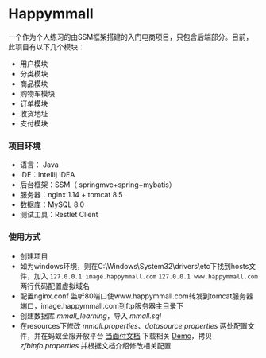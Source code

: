 # Happymmall

一个作为个人练习的由SSM框架搭建的入门电商项目，只包含后端部分。目前，此项目有以下几个模块：
* 用户模块
* 分类模块
* 商品模块
* 购物车模块
* 订单模块
* 收货地址
* 支付模块

### 项目环境
* 语言： Java
* IDE：Intellij IDEA
* 后台框架：SSM（ springmvc+spring+mybatis）
* 服务器：nginx 1.14 + tomcat 8.5
* 数据库：MySQL 8.0
* 测试工具：Restlet Client

### 使用方式
* 创建项目
* 如为windows环境，则在C:\Windows\System32\drivers\etc下找到hosts文件，加入 `127.0.0.1 image.happymmall.com` `127.0.0.1 www.happymmall.com`两行代码配置虚拟域名
* 配置nginx.conf 监听80端口使www.happymmall.com转发到tomcat服务器端口，image.happymmall.com到ftp服务器主目录下
* 创建数据库 *mmall_learning*，导入 *mmall.sql*
* 在resources下修改 *mmall.properties*、*datasource.properties* 两处配置文件，并在蚂蚁金服开放平台 [当面付文档](https://docs.open.alipay.com/194/) 下载相关 [Demo](https://docs.open.alipay.com/194/105201/)，拷贝 *zfbinfo.properties* 并根据文档介绍修改相关配置
